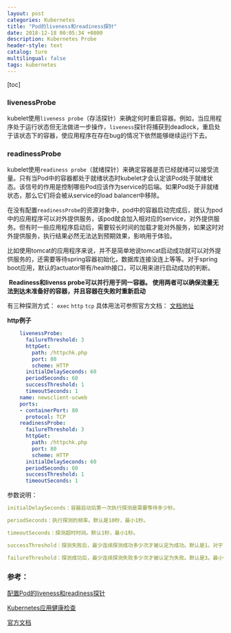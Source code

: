 ```yaml
---
layout: post
categories: Kubernetes
title: "Pod的liveness和readiness探针"
date: 2018-12-18 00:05:34 +0800
description: Kubernetes Probe
header-style: text
catalog: ture
multilingual: false
tags: kubernetes
---
```


[toc]

### livenessProbe

kubelet使用`liveness probe`（存活探针）来确定何时重启容器。例如，当应用程序处于运行状态但无法做进一步操作，`liveness`探针将捕获到deadlock，重启处于该状态下的容器，使应用程序在存在bug的情况下依然能够继续运行下去。

### readinessProbe

​ kubelet使用`readiness probe`（就绪探针）来确定容器是否已经就绪可以接受流量。只有当Pod中的容器都处于就绪状态时kubelet才会认定该Pod处于就绪状态。该信号的作用是控制哪些Pod应该作为service的后端。如果Pod处于非就绪状态，那么它们将会被从service的load balancer中移除。

​ 在没有配置`readinessProbe`的资源对象中，pod中的容器启动完成后，就认为pod中的应用程序可以对外提供服务，该pod就会加入相对应的service，对外提供服务。但有时一些应用程序启动后，需要较长时间的加载才能对外服务，如果这时对外提供服务，执行结果必然无法达到预期效果，影响用于体验。

​ 比如使用tomcat的应用程序来说，并不是简单地说tomcat启动成功就可以对外提供服务的，还需要等待spring容器初始化，数据库连接没连上等等。对于spring boot应用，默认的actuator带有/health接口，可以用来进行启动成功的判断。

​ **Readiness和livenss probe可以并行用于同一容器。 使用两者可以确保流量无法到达未准备好的容器，并且容器在失败时重新启动**

有三种探测方式： `exec`     `http`    `tcp`     具体用法可参照官方文档： [文档地址](https://kubernetes.io/docs/tasks/configure-pod-container/configure-liveness-readiness-probes/)

**http例子**

```yaml
    livenessProbe:
      failureThreshold: 3
      httpGet:
        path: /httpchk.php
        port: 80
        scheme: HTTP
      initialDelaySeconds: 60
      periodSeconds: 60
      successThreshold: 1
      timeoutSeconds: 1
    name: newsclient-ucweb
    ports:
    - containerPort: 80
      protocol: TCP
    readinessProbe:
      failureThreshold: 3
      httpGet:
        path: /httpchk.php
        port: 80
        scheme: HTTP
      initialDelaySeconds: 60
      periodSeconds: 60
      successThreshold: 1
      timeoutSeconds: 1
```

参数说明：

```yaml
initialDelaySeconds：容器启动后第一次执行探测是需要等待多少秒。

periodSeconds：执行探测的频率。默认是10秒，最小1秒。

timeoutSeconds：探测超时时间。默认1秒，最小1秒。

successThreshold：探测失败后，最少连续探测成功多少次才被认定为成功。默认是1。对于liveness必须是1。最小值是1。

failureThreshold：探测成功后，最少连续探测失败多少次才被认定为失败。默认是3。最小值是1。
```



### 参考：

[配置Pod的liveness和readiness探针](https://www.kubernetes.org.cn/2362.html)

[Kubernetes应用健康检查](https://blog.csdn.net/asdf57847225/article/details/78269506)

[官方文档](https://kubernetes.io/docs/tasks/configure-pod-container/configure-liveness-readiness-probes/)

